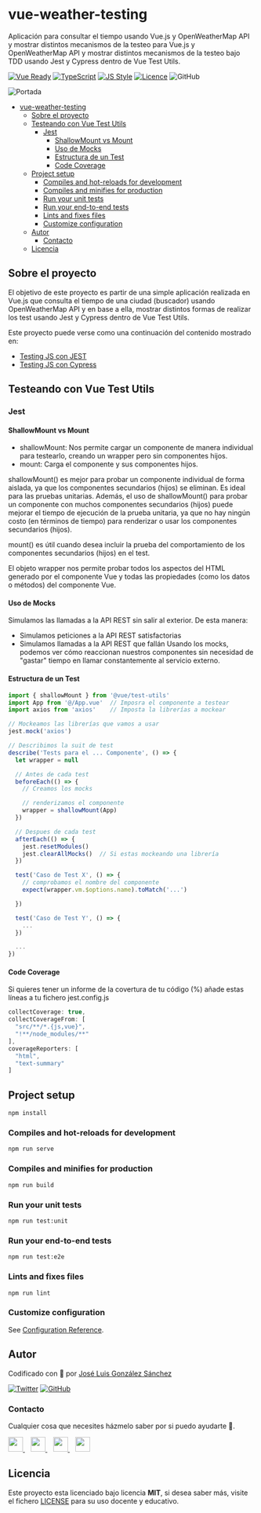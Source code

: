 # vue-weather-testing
Aplicación para consultar el tiempo usando Vue.js y OpenWeatherMap API y mostrar distintos mecanismos de la testeo para Vue.js y OpenWeatherMap API y mostrar distintos mecanismos de la testeo bajo TDD usando Jest y Cypress dentro de Vue Test Utils. 

[![Vue Ready](https://img.shields.io/badge/Vue.js-%20Ready-%2342b983)](https://es.vuejs.org/)
[![TypeScript](https://img.shields.io/badge/TypeScript-Ready-3178c6)](https://www.typescriptlang.org/)
[![JS Style](https://img.shields.io/badge/JS%20Style-AirBnB-ff69b4)](https://airbnb.io/javascript)
[![Licence](https://img.shields.io/github/license/joseluisgs/photo-gallery-ionic)](./LICENSE)
![GitHub](https://img.shields.io/github/last-commit/joseluisgs/vue-weather-testing)

![Portada](https://dev-to-uploads.s3.amazonaws.com/i/3p0iqqls0b80s8mrg3cr.png)
- [vue-weather-testing](#vue-weather-testing)
  - [Sobre el proyecto](#sobre-el-proyecto)
  - [Testeando con Vue Test Utils](#testeando-con-vue-test-utils)
    - [Jest](#jest)
      - [ShallowMount vs Mount](#shallowmount-vs-mount)
      - [Uso de Mocks](#uso-de-mocks)
      - [Estructura de un Test](#estructura-de-un-test)
      - [Code Coverage](#code-coverage)
  - [Project setup](#project-setup)
    - [Compiles and hot-reloads for development](#compiles-and-hot-reloads-for-development)
    - [Compiles and minifies for production](#compiles-and-minifies-for-production)
    - [Run your unit tests](#run-your-unit-tests)
    - [Run your end-to-end tests](#run-your-end-to-end-tests)
    - [Lints and fixes files](#lints-and-fixes-files)
    - [Customize configuration](#customize-configuration)
  - [Autor](#autor)
    - [Contacto](#contacto)
  - [Licencia](#licencia)

## Sobre el proyecto
El objetivo de este proyecto es partir de una simple aplicación realizada en Vue.js que consulta el tiempo de una ciudad (buscador) usando OpenWeatherMap API y en base a ella, mostrar distintos formas de realizar los test usando Jest y Cypress dentro de Vue Test Utils.

Este proyecto puede verse como una continuación del contenido mostrado en:
- [Testing JS con JEST](https://github.com/joseluisgs/testing-js-jest)
- [Testing JS con Cypress](https://github.com/joseluisgs/testing-js-cypress)

## Testeando con Vue Test Utils
### Jest
#### ShallowMount vs Mount
- shallowMount: Nos permite cargar un componente de manera individual para testearlo, creando un wrapper pero sin componentes hijos.
- mount: Carga el componente y sus componentes hijos.

shallowMount() es mejor para probar un componente individual de forma aislada, ya que los componentes secundarios (hijos) se eliminan. Es ideal para las pruebas unitarias. Además, el uso de shallowMount() para probar un componente con muchos componentes secundarios (hijos) puede mejorar el tiempo de ejecución de la prueba unitaria, ya que no hay ningún costo (en términos de tiempo) para renderizar o usar los componentes secundarios (hijos).

mount() es útil cuando desea incluir la prueba del comportamiento de los componentes secundarios (hijos) en el test.

El objeto wrapper nos permite probar todos los aspectos del HTML generado por el componente Vue y todas las propiedades (como los datos o métodos) del componente Vue.

#### Uso de Mocks
Simulamos las llamadas a la API REST sin salir al exterior. De esta manera: 
- Simulamos peticiones a la API REST satisfactorias
- Simulamos llamadas a la API REST que fallán
Usando los mocks, podemos ver cómo reaccionan nuestros componentes sin necesidad de "gastar" tiempo en llamar constantemente al servicio externo.

#### Estructura de un Test
```js
import { shallowMount } from '@vue/test-utils'
import App from '@/App.vue'  // Imposra el componente a testear
import axios from 'axios'    // Imposta la librerías a mockear

// Mockeamos las librerías que vamos a usar
jest.mock('axios')

// Describimos la suit de test
describe('Tests para el ... Componente', () => {
  let wrapper = null

  // Antes de cada test
  beforeEach(() => {
    // Creamos los mocks 

    // renderizamos el componente
    wrapper = shallowMount(App)
  })

  // Despues de cada test
  afterEach(() => {
    jest.resetModules()
    jest.clearAllMocks()  // Si estas mockeando una librería
  })

  test('Caso de Test X', () => {
    // comprobamos el nombre del componente
    expect(wrapper.vm.$options.name).toMatch('...')

  })

  test('Caso de Test Y', () => {
    ...
  })

  ...
})
```
#### Code Coverage
Si quieres tener un informe de la covertura de tu código (%) añade estas líneas a tu fichero jest.config.js
```js
collectCoverage: true,
collectCoverageFrom: [
  "src/**/*.{js,vue}",
  "!**/node_modules/**"
],
coverageReporters: [
  "html",
  "text-summary"
]
```

## Project setup
```
npm install
```

### Compiles and hot-reloads for development
```
npm run serve
```

### Compiles and minifies for production
```
npm run build
```

### Run your unit tests
```
npm run test:unit
```

### Run your end-to-end tests
```
npm run test:e2e
```

### Lints and fixes files
```
npm run lint
```

### Customize configuration
See [Configuration Reference](https://cli.vuejs.org/config/).

## Autor

Codificado con :sparkling_heart: por [José Luis González Sánchez](https://twitter.com/joseluisgonsan)

[![Twitter](https://img.shields.io/twitter/follow/joseluisgonsan?style=social)](https://twitter.com/joseluisgonsan)
[![GitHub](https://img.shields.io/github/followers/joseluisgs?style=social)](https://github.com/joseluisgs)

### Contacto
<p>
  Cualquier cosa que necesites házmelo saber por si puedo ayudarte 💬.
</p>
<p>
    <a href="https://twitter.com/joseluisgonsan" target="_blank">
        <img src="https://i.imgur.com/U4Uiaef.png" 
    height="30">
    </a> &nbsp;&nbsp;
    <a href="https://github.com/joseluisgs" target="_blank">
        <img src="https://cdn.iconscout.com/icon/free/png-256/github-153-675523.png" 
    height="30">
    </a> &nbsp;&nbsp;
    <a href="https://www.linkedin.com/in/joseluisgonsan" target="_blank">
        <img src="https://upload.wikimedia.org/wikipedia/commons/thumb/c/ca/LinkedIn_logo_initials.png/768px-LinkedIn_logo_initials.png" 
    height="30">
    </a>  &nbsp;&nbsp;
    <a href="https://joseluisgs.github.io/" target="_blank">
        <img src="https://www.lazaroamor.es/img/develop.png" 
    height="30">
    </a>
</p>

## Licencia

Este proyecto esta licenciado bajo licencia **MIT**, si desea saber más, visite el fichero
[LICENSE](./LICENSE) para su uso docente y educativo.